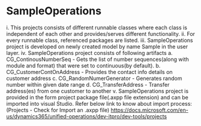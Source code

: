 # SampleOperations
i.   This projects consists of different runnable classes where each class is independent of each other and provides/serves different functionality.
ii.  For every runnable class, referenced packages are listed.
iii. SampleOperations project is developed on newly created model by name Sample in the user layer.
iv.  SampleOperations project consists of following artifacts
     a. CG_ContinousNumberSeq     - Gets the list of number sequences(along with module and format) that were set to 
                                    continuous(by default).
     b. CG_CustomerContOnAddress  - Provides the contact info details on customer address
     c. CG_RandomNumerGenerator   - Generates random number within given date range
     d. CG_TransferAddress        - Transfer address(es) from one customer to another
v.   SampleOperations project is provided in the form project package file(.axpp file extension) and can be imported into visual Studio.
     Refer below link to know about import process:
     (Projects - Check for Import an .axpp file)
     https://docs.microsoft.com/en-us/dynamics365/unified-operations/dev-itpro/dev-tools/projects
